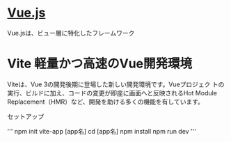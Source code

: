 # [Vue.js](https://jp.vuejs.org/index.html)

Vue.jsは、ビュー層に特化したフレームワーク

# Vite 軽量かつ高速のVue開発環境
Viteは、Vue 3の開発後期に登場した新しい開発環境です。Vueプロジェク
トの実行、ビルドに加え、コードの変更が即座に画面へと反映されるHot Module Replacement（HMR）など、開発を助ける多くの機能を有しています。

セットアップ

'''
npm init vite-app [app名]
cd [app名]
npm install
npm run dev
'''
